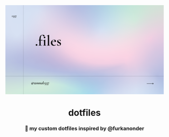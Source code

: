 <div align="center">
  <img src="src/logo.png" />
  <h1>dotfiles</h1>
  <h3>💠 my custom dotfiles inspired by @furkanonder</h3>
</div>
